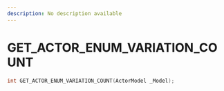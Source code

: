 ```yaml
---
description: No description available 
---
```


# GET_ACTOR_ENUM_VARIATION_COUNT

```cpp
int GET_ACTOR_ENUM_VARIATION_COUNT(ActorModel _Model);
```